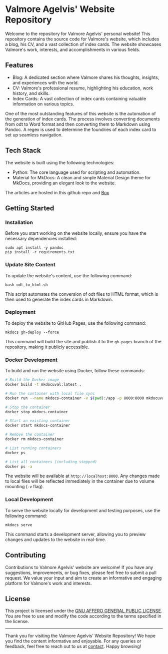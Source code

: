 # Valmore Agelvis' Website Repository

Welcome to the repository for Valmore Agelvis' personal website! This repository contains the source code for Valmore's website, which includes a blog, his CV, and a vast collection of index cards. The website showcases Valmore's work, interests, and accomplishments in various fields.

## Features

- Blog: A dedicated section where Valmore shares his thoughts, insights, and experiences with the world.
- CV: Valmore's professional resume, highlighting his education, work history, and skills.
- Index Cards: A vast collection of index cards containing valuable information on various topics.

One of the most outstanding features of this website is the automation of the generation of index cards. The process involves converting documents from odt to Word format and then converting them to Markdown using Pandoc. A regex is used to determine the foundries of each index card to set up seamless navigation.

## Tech Stack

The website is built using the following technologies:

- Python: The core language used for scripting and automation.
- Material for MkDocs: A clean and simple Material Design theme for MkDocs, providing an elegant look to the website.

The articles are hosted in this github repo and [Box](https://app.box.com/s/7s15qgb64wr6bpqhng7cgdunkzqlk9e3)

## Getting Started

### Installation

Before you start working on the website locally, ensure you have the necessary dependencies installed:

```
sudo apt install -y pandoc
pip install -r requirements.txt
```

### Update Site Content

To update the website's content, use the following command:

```
bash odt_to_html.sh
```

This script automates the conversion of odt files to HTML format, which is then used to generate the index cards in Markdown.

### Deployment

To deploy the website to GitHub Pages, use the following command:

```
mkdocs gh-deploy --force
```

This command will build the site and publish it to the `gh-pages` branch of the repository, making it publicly accessible.

### Docker Development

To build and run the website using Docker, follow these commands:

```bash
# Build the Docker image
docker build -t mkdocuval:latest .

# Run the container with local file sync
docker run --name mkdocs-container -v $(pwd):/app -p 8000:8000 mkdocuval:latest

# Stop the container
docker stop mkdocs-container

# Start an existing container
docker start mkdocs-container

# Remove the container
docker rm mkdocs-container

# List running containers
docker ps

# List all containers (including stopped)
docker ps -a
```

The website will be available at `http://localhost:8000`. Any changes made to local files will be reflected immediately in the container due to volume mounting (`-v` flag).

### Local Development

To serve the website locally for development and testing purposes, use the following command:

```
mkdocs serve
```

This command starts a development server, allowing you to preview changes and updates to the website in real-time.

## Contributing

Contributions to Valmore Agelvis' website are welcome! If you have any suggestions, improvements, or bug fixes, please feel free to submit a pull request. We value your input and aim to create an informative and engaging platform for Valmore's work and interests.

## License

This project is licensed under the [GNU AFFERO GENERAL PUBLIC LICENSE](LICENSE). You are free to use and modify the code according to the terms specified in the license.

---

Thank you for visiting the Valmore Agelvis' Website Repository! We hope you find the content informative and enjoyable. For any queries or feedback, feel free to reach out to us at [contact](https://matiasagelvis.com/contact). Happy browsing!